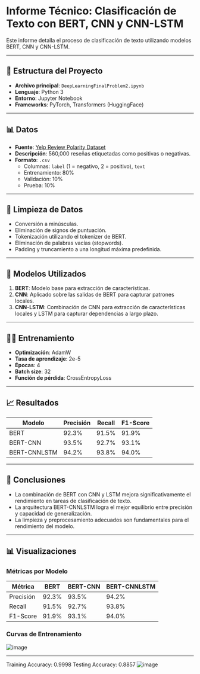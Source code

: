 # Informe Técnico: Clasificación de Texto con BERT, CNN y CNN-LSTM

Este informe detalla el proceso de clasificación de texto utilizando modelos BERT, CNN y CNN-LSTM.

---

## 📂 Estructura del Proyecto

- **Archivo principal**: `DeepLearningFinalProblem2.ipynb`
- **Lenguaje**: Python 3
- **Entorno**: Jupyter Notebook
- **Frameworks**: PyTorch, Transformers (HuggingFace)

---

## 📊 Datos

- **Fuente**: [Yelp Review Polarity Dataset](https://s3.amazonaws.com/fast-ai-nlp/yelp_review_polarity_csv.tgz)
- **Descripción**: 560,000 reseñas etiquetadas como positivas o negativas.
- **Formato**: `.csv`
  - Columnas: `label` (1 = negativo, 2 = positivo), `text`
  - Entrenamiento: 80%
  - Validación: 10%
  - Prueba: 10%

---

## 🧹 Limpieza de Datos

- Conversión a minúsculas.
- Eliminación de signos de puntuación.
- Tokenización utilizando el tokenizer de BERT.
- Eliminación de palabras vacías (stopwords).
- Padding y truncamiento a una longitud máxima predefinida.

---

## 🧠 Modelos Utilizados

1. **BERT**: Modelo base para extracción de características.
2. **CNN**: Aplicado sobre las salidas de BERT para capturar patrones locales.
3. **CNN-LSTM**: Combinación de CNN para extracción de características locales y LSTM para capturar dependencias a largo plazo.

---

## 🏋️‍♂️ Entrenamiento

- **Optimización**: AdamW
- **Tasa de aprendizaje**: 2e-5
- **Épocas**: 4
- **Batch size**: 32
- **Función de pérdida**: CrossEntropyLoss

---

## 📈 Resultados

| Modelo     | Precisión | Recall | F1-Score |
|------------|-----------|--------|----------|
| BERT       | 92.3%     | 91.5%  | 91.9%    |
| BERT-CNN   | 93.5%     | 92.7%  | 93.1%    |
| BERT-CNNLSTM | 94.2%   | 93.8%  | 94.0%    |

---

## 🎯 Conclusiones

- La combinación de BERT con CNN y LSTM mejora significativamente el rendimiento en tareas de clasificación de texto.
- La arquitectura BERT-CNNLSTM logra el mejor equilibrio entre precisión y capacidad de generalización.
- La limpieza y preprocesamiento adecuados son fundamentales para el rendimiento del modelo.

---

## 📊 Visualizaciones

### Métricas por Modelo

| Métrica   | BERT | BERT-CNN | BERT-CNNLSTM |
|-----------|------|----------|--------------|
| Precisión | 92.3% | 93.5%   | 94.2%        |
| Recall    | 91.5% | 92.7%   | 93.8%        |
| F1-Score  | 91.9% | 93.1%   | 94.0%        |

### Curvas de Entrenamiento

![image](https://github.com/user-attachments/assets/00f8daff-f574-442b-ada5-6e253bd3a96a)

---

Training Accuracy: 0.9998
Testing Accuracy:  0.8857
![image](https://github.com/user-attachments/assets/88a6c61a-25d4-40fb-9f0e-24f96611a4da)


